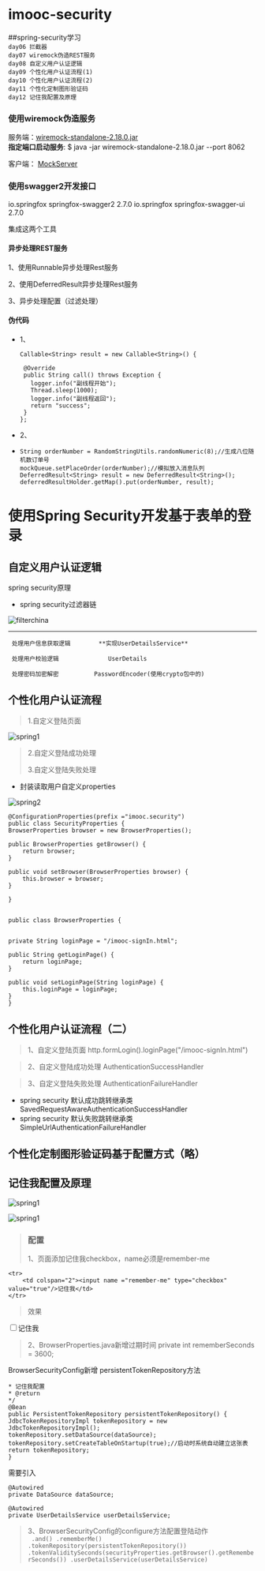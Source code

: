 # imooc-security
##spring-security学习</br>
`day06 拦截器`</br>
`day07 wiremock伪造REST服务`</br>
`day08 自定义用户认证逻辑`</br>
`day09 个性化用户认证流程(1)`</br>
`day10 个性化用户认证流程(2)`</br>
`day11 个性化定制图形验证码`</br>
`day12 记住我配置及原理`

### 使用wiremock伪造服务
服务端：[wiremock-standalone-2.18.0.jar](http://repo1.maven.org/maven2/com/github/tomakehurst/wiremock-standalone/2.18.0/wiremock-standalone-2.18.0.jar)</br>
**指定端口启动服务**:
$ java -jar wiremock-standalone-2.18.0.jar --port 8062</br>

客户端：
[MockServer](https://github.com/SummerWindL/imooc-security/blob/master/imooc-security-demo/src/main/java/com/imooc/wiremock/MockServer.java)

### 使用swagger2开发接口</br>
<!-- https://mvnrepository.com/artifact/io.springfox/springfox-swagger2 -->
<dependency>
    <groupId>io.springfox</groupId>
    <artifactId>springfox-swagger2</artifactId>
    <version>2.7.0</version>
</dependency>

<!-- https://mvnrepository.com/artifact/io.springfox/springfox-swagger-ui -->
<dependency>
    <groupId>io.springfox</groupId>
    <artifactId>springfox-swagger-ui</artifactId>
    <version>2.7.0</version>
</dependency>

集成这两个工具

#### 异步处理REST服务</br>

1、使用Runnable异步处理Rest服务</br>

2、使用DeferredResult异步处理Rest服务</br>

3、异步处理配置（过滤处理）</br>

#### 伪代码</br>
  * 1、

        Callable<String> result = new Callable<String>() {

         @Override
         public String call() throws Exception {
           logger.info("副线程开始");
           Thread.sleep(1000);
           logger.info("副线程返回");
           return "success";
         }
        };
        
  * 2、
  * 
        String orderNumber = RandomStringUtils.randomNumeric(8);//生成八位随机数订单号
        mockQueue.setPlaceOrder(orderNumber);//模拟放入消息队列
        DeferredResult<String> result = new DeferredResult<String>();
        deferredResultHolder.getMap().put(orderNumber, result);


# 使用Spring Security开发基于表单的登录

## 自定义用户认证逻辑


spring security原理

* spring security过滤器链

 ![filterchina](/img/spring-security.png)


***
     处理用户信息获取逻辑        **实现UserDetailsService** 
	 
	 处理用户校验逻辑              UserDetails
 	
	 处理密码加密解密	       PasswordEncoder(使用crypto包中的)

## 个性化用户认证流程

>1.自定义登陆页面
>
![spring1](/img/spring-security1.png)

>
>2.自定义登陆成功处理
>
>3.自定义登陆失败处理


* 封装读取用户自定义properties
 
![spring2](/img/spring-security2.png)

	@ConfigurationProperties(prefix ="imooc.security")
	public class SecurityProperties {
	BrowserProperties browser = new BrowserProperties();

	public BrowserProperties getBrowser() {
		return browser;
	}

	public void setBrowser(BrowserProperties browser) {
		this.browser = browser;
	}
	
	}


	public class BrowserProperties {

	
	private String loginPage = "/imooc-signIn.html";

	public String getLoginPage() {
		return loginPage;
	}

	public void setLoginPage(String loginPage) {
		this.loginPage = loginPage;
	}
	}

## 个性化用户认证流程（二）
>1、自定义登陆页面          http.formLogin().loginPage("/imooc-signIn.html")

>2、自定义登陆成功处理      AuthenticationSuccessHandler

>3、自定义登陆失败处理      AuthenticationFailureHandler

* spring security 默认成功跳转继承类 SavedRequestAwareAuthenticationSuccessHandler
* spring security 默认失败跳转继承类
SimpleUrlAuthenticationFailureHandler

## 个性化定制图形验证码基于配置方式（略）

## 记住我配置及原理

![spring1](/img/remember-me.png)

![spring1](/img/remember-me2.png)

> ### 配置
>1、页面添加记住我checkbox，name必须是remember-me
>
	<tr>
		<td colspan="2"><input name ="remember-me" type="checkbox" value="true"/>记住我</td>
	</tr>

>效果
<tr>
				<td colspan="2"><input name ="remember-me" type="checkbox" value="true"/>记住我</td>
			</tr>

>2、BrowserProperties.java新增过期时间
>private int rememberSeconds = 3600;</br>

BrowserSecurityConfig新增 persistentTokenRepository方法</br>

```	/**
* 记住我配置
* @return
*/
@Bean
public PersistentTokenRepository persistentTokenRepository() {
JdbcTokenRepositoryImpl tokenRepository = new JdbcTokenRepositoryImpl();
tokenRepository.setDataSource(dataSource);
tokenRepository.setCreateTableOnStartup(true);//启动时系统自动建立这张表
return tokenRepository;
}
```

需要引入<br>
	
	@Autowired
	private DataSource dataSource;
	
	@Autowired
	private UserDetailsService userDetailsService;
>3、BrowserSecurityConfig的configure方法配置登陆动作<br>
``	.and()
	.rememberMe()
		.tokenRepository(persistentTokenRepository())
		.tokenValiditySeconds(securityProperties.getBrowser().getRememberSeconds())
		.userDetailsService(userDetailsService)
``